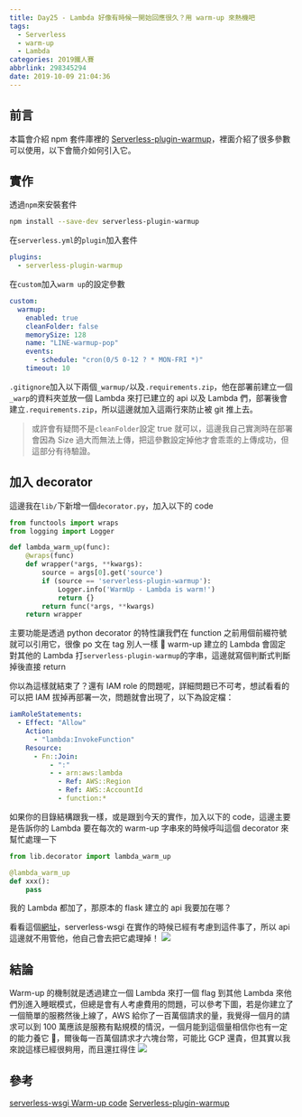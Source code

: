 ```yaml
---
title: Day25 - Lambda 好像有時候一開始回應很久？用 warm-up 來熱機吧
tags:
  - Serverless
  - warm-up
  - Lambda
categories: 2019鐵人賽
abbrlink: 298345294
date: 2019-10-09 21:04:36
---
```


## 前言

本篇會介紹 npm 套件庫裡的 [Serverless-plugin-warmup](https://www.npmjs.com/package/serverless-plugin-warmup)，裡面介紹了很多參數可以使用，以下會簡介如何引入它。

## 實作

透過`npm`來安裝套件

```bash
npm install --save-dev serverless-plugin-warmup
```

在`serverless.yml`的`plugin`加入套件

```yaml
plugins:
  - serverless-plugin-warmup
```

在`custom`加入`warm up`的設定參數

```yaml
custom:
  warmup:
    enabled: true
    cleanFolder: false
    memorySize: 128
    name: "LINE-warmup-pop"
    events:
      - schedule: "cron(0/5 0-12 ? * MON-FRI *)"
    timeout: 10
```

`.gitignore`加入以下兩個`_warmup/`以及`.requirements.zip`，他在部署前建立一個`_warp`的資料夾並放一個 Lambda 來打已建立的 api 以及 Lambda 們，部署後會建立`.requirements.zip`，所以這邊就加入這兩行來防止被 git 推上去。

> 或許會有疑問不是`cleanFolder`設定 true 就可以，這邊我自己實測時在部署會因為 Size 過大而無法上傳，把這參數設定掉他才會乖乖的上傳成功，但這部分有待驗證。

## 加入 decorator

這邊我在`lib/`下新增一個`decorator.py`，加入以下的 code

```python
from functools import wraps
from logging import Logger

def lambda_warm_up(func):
    @wraps(func)
    def wrapper(*args, **kwargs):
        source = args[0].get('source')
        if (source == 'serverless-plugin-warmup'):
            Logger.info('WarmUp - Lambda is warm!')
            return {}
        return func(*args, **kwargs)
    return wrapper
```

主要功能是透過 python decorator 的特性讓我們在 function 之前用個前綴符號就可以引用它，很像 po 文在 tag 別人一樣 🤣
warm-up 建立的 Lambda 會固定對其他的 Lambda 打`serverless-plugin-warmup`的字串，這邊就寫個判斷式判斷掉後直接 return

你以為這樣就結束了？還有 IAM role 的問題呢，詳細問題已不可考，想試看看的可以把 IAM 拔掉再部署一次，問題就會出現了，以下為設定檔：

```yaml
iamRoleStatements:
  - Effect: "Allow"
    Action:
      - "lambda:InvokeFunction"
    Resource:
      - Fn::Join:
          - ":"
          - - arn:aws:lambda
            - Ref: AWS::Region
            - Ref: AWS::AccountId
            - function:*
```

如果你的目錄結構跟我一樣，或是跟到今天的實作，加入以下的 code，這邊主要是告訴你的 Lambda 要在每次的 warm-up 字串來的時候呼叫這個 decorator 來幫忙處理一下

```python
from lib.decorator import lambda_warm_up

@lambda_warm_up
def xxx():
    pass
```

我的 Lambda 都加了，那原本的 flask 建立的 api 我要加在哪？

看看這個[網址](https://github.com/logandk/serverless-wsgi/blob/3a2d1312370a4f4351be60f5fbe838124db1916a/serverless_wsgi.py#L87)，serverless-wsgi 在實作的時候已經有考慮到這件事了，所以 api 這邊就不用管他，他自己會去把它處理掉！
![](https://i.imgur.com/skMkdmg.png)

## 結論

Warm-up 的機制就是透過建立一個 Lambda 來打一個 flag 到其他 Lambda 來他們別進入睡眠模式，但總是會有人考慮費用的問題，可以參考下圖，若是你建立了一個簡單的服務然後上線了，AWS 給你了一百萬個請求的量，我覺得一個月的請求可以到 100 萬應該是服務有點規模的情況，一個月能到這個量相信你也有一定的能力養它 🤣，爾後每一百萬個請求才六塊台幣，可能比 GCP 還貴，但其實以我來說這樣已經很夠用，而且還扛得住
![](https://i.imgur.com/LCJh98n.png)

## 參考

[serverless-wsgi Warm-up code](https://github.com/logandk/serverless-wsgi/blob/3a2d1312370a4f4351be60f5fbe838124db1916a/serverless_wsgi.py#L87)
[Serverless-plugin-warmup](https://www.npmjs.com/package/serverless-plugin-warmup)
